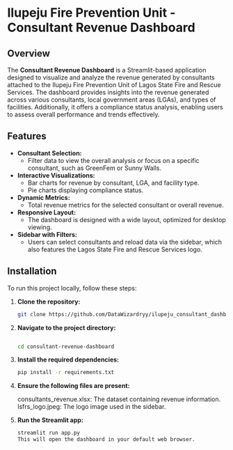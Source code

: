 # Ilupeju Fire Prevention Unit - Consultant Revenue Dashboard

## Overview

The **Consultant Revenue Dashboard** is a Streamlit-based application designed to visualize and analyze the 
revenue generated by consultants attached to the Ilupeju Fire Prevention Unit of Lagos State Fire and Rescue 
Services. The dashboard provides insights into the revenue generated across various consultants, local government 
areas (LGAs), and types of facilities. Additionally, it offers a compliance status analysis, enabling users to assess 
overall performance and trends effectively.

## Features

- **Consultant Selection:**
  - Filter data to view the overall analysis or focus on a specific consultant, such as GreenFem or Sunny Walls.
- **Interactive Visualizations:**
  - Bar charts for revenue by consultant, LGA, and facility type.
  - Pie charts displaying compliance status.
- **Dynamic Metrics:**
  - Total revenue metrics for the selected consultant or overall revenue.
- **Responsive Layout:**
  - The dashboard is designed with a wide layout, optimized for desktop viewing.
- **Sidebar with Filters:**
  - Users can select consultants and reload data via the sidebar, which also features the Lagos State Fire and Rescue Services logo.

## Installation

To run this project locally, follow these steps:

1. **Clone the repository:**

   ```bash
   git clone https://github.com/DataWizardryy/ilupeju_consultant_dashboard.git

2. **Navigate to the project directory:**

   ```bash

   cd consultant-revenue-dashboard

3. **Install the required dependencies:**

   ```bash
   pip install -r requirements.txt

4. **Ensure the following files are present:**

   consultants_revenue.xlsx: The dataset containing revenue information.
   lsfrs_logo.jpeg: The logo image used in the sidebar.
   
5. **Run the Streamlit app:**

   ```bash
   streamlit run app.py
   This will open the dashboard in your default web browser.
